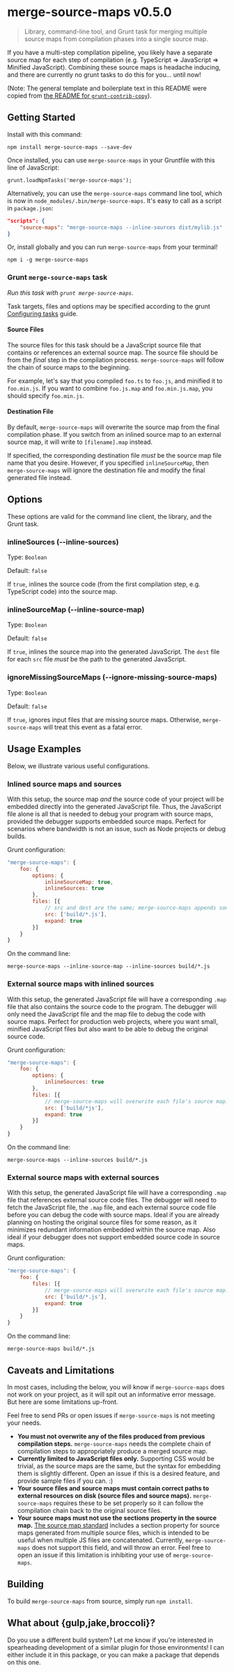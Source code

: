 # merge-source-maps v0.5.0
> Library, command-line tool, and Grunt task for merging multiple source maps from compilation phases into a single source map.

If you have a multi-step compilation pipeline, you likely have a separate source map for each step
of compilation (e.g. TypeScript => JavaScript => Minified JavaScript). Combining these source maps
is headache inducing, and there are currently no grunt tasks to do this for you... until now!

(Note: The general template and boilerplate text in this README were copied from [the README for `grunt-contrib-copy`](https://github.com/gruntjs/grunt-contrib-copy/blob/master/README.md)).

## Getting Started

Install with this command:

    npm install merge-source-maps --save-dev

Once installed, you can use `merge-source-maps` in your Gruntfile with this line of JavaScript:

    grunt.loadNpmTasks('merge-source-maps');

Alternatively, you can use the `merge-source-maps` command line tool, which is now in `node_modules/.bin/merge-source-maps`.
It's easy to call as a script in `package.json`:

```json
"scripts": {
    "source-maps": "merge-source-maps --inline-sources dist/mylib.js"
}
```

Or, install globally and you can run `merge-source-maps` from your terminal!

    npm i -g merge-source-maps

### Grunt `merge-source-maps` task

*Run this task with `grunt merge-source-maps`.*

Task targets, files and options may be specified according to the grunt [Configuring tasks](http://gruntjs.com/configuring-tasks) guide.

#### Source Files

The source files for this task should be a JavaScript source file that contains or references an external source map.
The source file should be from the *final* step in the compilation process.
`merge-source-maps` will follow the chain of source maps to the beginning.

For example, let's say that you compiled `foo.ts` to `foo.js`, and minified it to `foo.min.js`.
If you want to combine `foo.js.map` and `foo.min.js.map`, you should specify `foo.min.js`.

#### Destination File

By default, `merge-source-maps` will overwrite the source map from the final compilation phase.
If you switch from an inlined source map to an external source map, it will write to `[filename].map` instead.

If specified, the corresponding destination file *must* be the source map file name that you desire.
However, if you specified `inlineSourceMap`, then `merge-source-maps` will ignore the destination file and modify the final generated file instead.

## Options

These options are valid for the command line client, the library, and the Grunt task.

### inlineSources (--inline-sources)

Type: `Boolean`

Default: `false`

If `true`, inlines the source code (from the first compilation step, e.g. TypeScript code) into the source map.

### inlineSourceMap (--inline-source-map)

Type: `Boolean`

Default: `false`

If `true`, inlines the source map into the generated JavaScript. The `dest` file for each `src` file *must* be the path to the generated JavaScript.

### ignoreMissingSourceMaps (--ignore-missing-source-maps)

Type: `Boolean`

Default: `false`

If `true`, ignores input files that are missing source maps. Otherwise, `merge-source-maps` will treat this event as a fatal error.

## Usage Examples

Below, we illustrate various useful configurations.

### Inlined source maps and sources

With this setup, the source map *and* the source code of your project will be embedded directly into the generated JavaScript file.
Thus, the JavaScript file alone is all that is needed to debug your program with source maps, provided the debugger supports
embedded source maps.
Perfect for scenarios where bandwidth is not an issue, such as Node projects or debug builds.

Grunt configuration:

```js
"merge-source-maps": {
    foo: {
        options: {
            inlineSourceMap: true,
            inlineSources: true
        },
        files: [{
            // src and dest are the same; merge-source-maps appends source map info to target file
            src: ['build/*.js'],
            expand: true
        }]
    }
}
```

On the command line:

```
merge-source-maps --inline-source-map --inline-sources build/*.js
```

### External source maps with inlined sources

With this setup, the generated JavaScript file will have a corresponding `.map` file that also contains the source code to the program.
The debugger will only need the JavaScript file and the map file to debug the code with source maps.
Perfect for production web projects, where you want small, minified JavaScript files but also want to be able to debug the original source code.

Grunt configuration:

```js
"merge-source-maps": {
    foo: {
        options: {
            inlineSources: true
        },
        files: [{
            // merge-source-maps will overwrite each file's source map.
            src: ['build/*js'],
            expand: true
        }]
    }
}
```

On the command line:

```
merge-source-maps --inline-sources build/*.js
```

### External source maps with external sources

With this setup, the generated JavaScript file will have a corresponding `.map` file that references external source code files.
The debugger will need to fetch the JavaScript file, the `.map` file, and each external source code file before you can debug
the code with source maps.
Ideal if you are already planning on hosting the original source files for some reason, as it minimizes redundant information
embedded within the source map.
Also ideal if your debugger does not support embedded source code in source maps.

Grunt configuration:

```js
"merge-source-maps": {
    foo: {
        files: [{
            // merge-source-maps will overwrite each file's source map.
            src: ['build/*.js'],
            expand: true
        }]
    }
}
```

On the command line:

```
merge-source-maps build/*.js
```

## Caveats and Limitations

In most cases, including the below, you will know if `merge-source-maps` does not work on your project, as it will spit out an informative error message.
But here are some limitations up-front.

Feel free to send PRs or open issues if `merge-source-maps` is not meeting your needs.

* **You must not overwrite any of the files produced from previous compilation steps.**
`merge-source-maps` needs the complete chain of compilation steps to appropriately produce a merged source map.
* **Currently limited to JavaScript files only.**
Supporting CSS would be trivial, as the source maps are the same, but the syntax for embedding them is slightly different.
Open an issue if this is a desired feature, and provide sample files if you can. :)
* **Your source files and source maps must contain correct paths to external resources on disk (source files and source maps).**
`merge-source-maps` requires these to be set properly so it can follow the compilation chain back to the original source files.
* **Your source maps must not use the sections property in the source map.**
[The source map standard](https://docs.google.com/document/d/1U1RGAehQwRypUTovF1KRlpiOFze0b-_2gc6fAH0KY0k/edit) includes a section property for
source maps generated from multiple source files, which is intended to be useful when multiple JS files are concatenated.
Currently, `merge-source-maps` does not support this field, and will throw an error.
Feel free to open an issue if this limitation is inhibiting your use of `merge-source-maps`.

## Building

To build `merge-source-maps` from source, simply run `npm install`.

## What about {gulp,jake,broccoli}?

Do you use a different build system?
Let me know if you're interested in spearheading development of a similar plugin for those environments!
I can either include it in this package, or you can make a package that depends on this one.
